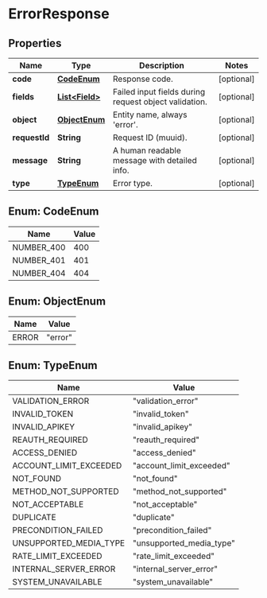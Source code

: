 
# ErrorResponse

## Properties
Name | Type | Description | Notes
------------ | ------------- | ------------- | -------------
**code** | [**CodeEnum**](#CodeEnum) | Response code. |  [optional]
**fields** | [**List&lt;Field&gt;**](Field.md) | Failed input fields during request object validation. |  [optional]
**object** | [**ObjectEnum**](#ObjectEnum) | Entity name, always &#39;error&#39;. |  [optional]
**requestId** | **String** | Request ID (muuid). |  [optional]
**message** | **String** | A human readable message with detailed info. |  [optional]
**type** | [**TypeEnum**](#TypeEnum) | Error type. |  [optional]


<a name="CodeEnum"></a>
## Enum: CodeEnum
Name | Value
---- | -----
NUMBER_400 | 400
NUMBER_401 | 401
NUMBER_404 | 404


<a name="ObjectEnum"></a>
## Enum: ObjectEnum
Name | Value
---- | -----
ERROR | &quot;error&quot;


<a name="TypeEnum"></a>
## Enum: TypeEnum
Name | Value
---- | -----
VALIDATION_ERROR | &quot;validation_error&quot;
INVALID_TOKEN | &quot;invalid_token&quot;
INVALID_APIKEY | &quot;invalid_apikey&quot;
REAUTH_REQUIRED | &quot;reauth_required&quot;
ACCESS_DENIED | &quot;access_denied&quot;
ACCOUNT_LIMIT_EXCEEDED | &quot;account_limit_exceeded&quot;
NOT_FOUND | &quot;not_found&quot;
METHOD_NOT_SUPPORTED | &quot;method_not_supported&quot;
NOT_ACCEPTABLE | &quot;not_acceptable&quot;
DUPLICATE | &quot;duplicate&quot;
PRECONDITION_FAILED | &quot;precondition_failed&quot;
UNSUPPORTED_MEDIA_TYPE | &quot;unsupported_media_type&quot;
RATE_LIMIT_EXCEEDED | &quot;rate_limit_exceeded&quot;
INTERNAL_SERVER_ERROR | &quot;internal_server_error&quot;
SYSTEM_UNAVAILABLE | &quot;system_unavailable&quot;



